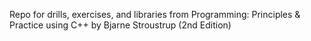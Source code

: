 Repo for drills, exercises, and libraries from Programming: Principles & Practice using C++ by Bjarne Stroustrup (2nd Edition)
